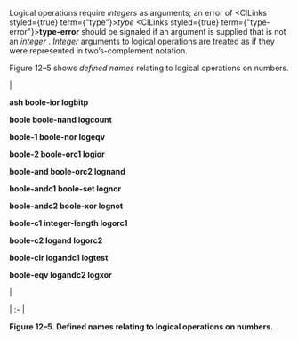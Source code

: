  



Logical operations require *integers* as arguments; an error of <ClLinks styled={true} term={"type"}><i>type</i></ClLinks> <ClLinks styled={true} term={"type-error"}><b>type-error</b></ClLinks> should be signaled if an argument is supplied that is not an *integer* . *Integer* arguments to logical operations are treated as if they were represented in two’s-complement notation. 



Figure 12–5 shows *defined names* relating to logical operations on numbers. 



|<p>**ash boole-ior logbitp** </p><p>**boole boole-nand logcount** </p><p>**boole-1 boole-nor logeqv** </p><p>**boole-2 boole-orc1 logior** </p><p>**boole-and boole-orc2 lognand** </p><p>**boole-andc1 boole-set lognor** </p><p>**boole-andc2 boole-xor lognot** </p><p>**boole-c1 integer-length logorc1** </p><p>**boole-c2 logand logorc2** </p><p>**boole-clr logandc1 logtest** </p><p>**boole-eqv logandc2 logxor**</p>|

| :- |





**Figure 12–5. Defined names relating to logical operations on numbers.** 







 



 



